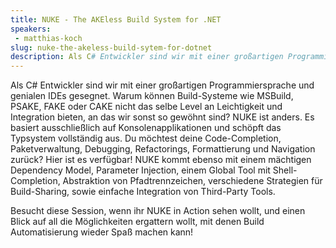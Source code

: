 ```yaml
---
title: NUKE - The AKEless Build System for .NET
speakers:
 - matthias-koch
slug: nuke-the-akeless-build-sytem-for-dotnet
description: Als C# Entwickler sind wir mit einer großartigen Programmiersprache und genialen IDEs gesegnet. Warum können Build-Systeme wie MSBuild, PSAKE, FAKE oder CAKE nicht das selbe Level an Leichtigkeit und Integration bieten, an das wir sonst so gewöhnt sind? 
---
```

Als C# Entwickler sind wir mit einer großartigen Programmiersprache und genialen IDEs gesegnet. Warum können Build-Systeme wie MSBuild, PSAKE, FAKE oder CAKE nicht das selbe Level an Leichtigkeit und Integration bieten, an das wir sonst so gewöhnt sind? NUKE ist anders. Es basiert ausschließlich auf Konsolenapplikationen und schöpft das Typsystem vollständig aus. Du möchtest deine Code-Completion, Paketverwaltung, Debugging, Refactorings, Formattierung und Navigation zurück? Hier ist es verfügbar! NUKE kommt ebenso mit einem mächtigen Dependency Model, Parameter Injection, einem Global Tool mit Shell-Completion, Abstraktion von Pfadtrennzeichen, verschiedene Strategien für Build-Sharing, sowie einfache Integration von Third-Party Tools.

Besucht diese Session, wenn ihr NUKE in Action sehen wollt, und einen Blick auf all die Möglichkeiten ergattern wollt, mit denen Build Automatisierung wieder Spaß machen kann!